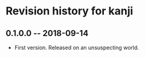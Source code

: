 # Revision history for kanji

## 0.1.0.0  -- 2018-09-14

* First version. Released on an unsuspecting world.
